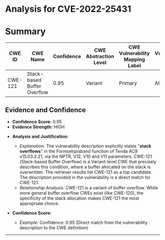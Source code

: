 # Analysis for CVE-2022-25431

# Summary
| CWE ID | CWE Name | Confidence | CWE Abstraction Level | CWE Vulnerability Mapping Label | CWE-Vulnerability Mapping Notes |
|---|---|---|---|---|---|
| CWE-121 | Stack-based Buffer Overflow | 0.95 | Variant | Primary | Allowed |

## Evidence and Confidence

*   **Confidence Score:** 0.95
*   **Evidence Strength:** HIGH

- **Analysis and Justification:**
  - *Explanation:* The vulnerability description explicitly states "**stack overflows**" in the Formsetqosband function of Tenda AC9 v15.03.2.21, via the NPTR, V12, V10 and V11 parameters. CWE-121 (Stack-based Buffer Overflow) is a Variant-level CWE that precisely describes this condition, where a buffer allocated on the stack is overwritten. The retriever results list CWE-121 as a top candidate. The description provided in the vulnerability is a direct match for CWE-121.
  - *Relationship Analysis:* CWE-121 is a variant of buffer overflow. While more general buffer overflow CWEs exist (like CWE-120), the specificity of the stack allocation makes CWE-121 the most appropriate choice.

- **Confidence Score:**
  - *Example:* Confidence: 0.95 (Direct match from the vulnerability description to the CWE definition)

---